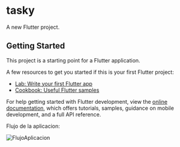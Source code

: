 # tasky

A new Flutter project.

## Getting Started

This project is a starting point for a Flutter application.

A few resources to get you started if this is your first Flutter project:

- [Lab: Write your first Flutter app](https://docs.flutter.dev/get-started/codelab)
- [Cookbook: Useful Flutter samples](https://docs.flutter.dev/cookbook)

For help getting started with Flutter development, view the
[online documentation](https://docs.flutter.dev/), which offers tutorials,
samples, guidance on mobile development, and a full API reference.

Flujo de la aplicacion: 

![FlujoAplicacion](https://github.com/LeonardoSCx/tasky/assets/101882079/274a6811-25d9-46d4-827f-674c9cae5418)

